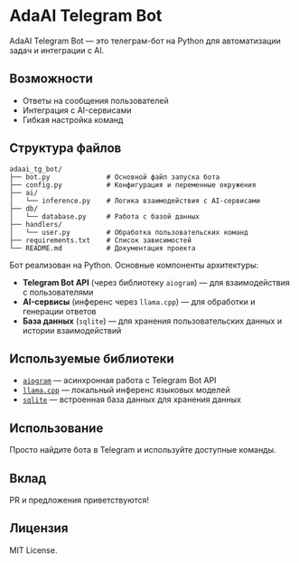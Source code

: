 # AdaAI Telegram Bot

AdaAI Telegram Bot — это телеграм-бот на Python для автоматизации задач и интеграции с AI.

## Возможности

- Ответы на сообщения пользователей
- Интеграция с AI-сервисами
- Гибкая настройка команд

## Структура файлов

```
adaai_tg_bot/
├── bot.py              # Основной файл запуска бота
├── config.py           # Конфигурация и переменные окружения
├── ai/
│   └── inference.py    # Логика взаимодействия с AI-сервисами
├── db/
│   └── database.py     # Работа с базой данных
├── handlers/
│   └── user.py         # Обработка пользовательских команд
├── requirements.txt    # Список зависимостей
└── README.md           # Документация проекта
```

Бот реализован на Python. Основные компоненты архитектуры:
- **Telegram Bot API** (через библиотеку `aiogram`) — для взаимодействия с пользователями
- **AI-сервисы** (инференс через `llama.cpp`) — для обработки и генерации ответов
- **База данных** (`sqlite`) — для хранения пользовательских данных и истории взаимодействий

## Используемые библиотеки

- [`aiogram`](https://docs.aiogram.dev/) — асинхронная работа с Telegram Bot API
- [`llama.cpp`](https://github.com/ggerganov/llama.cpp) — локальный инференс языковых моделей
- [`sqlite`](https://www.sqlite.org/index.html) — встроенная база данных для хранения данных

## Использование

Просто найдите бота в Telegram и используйте доступные команды.

## Вклад

PR и предложения приветствуются!

## Лицензия

MIT License.
